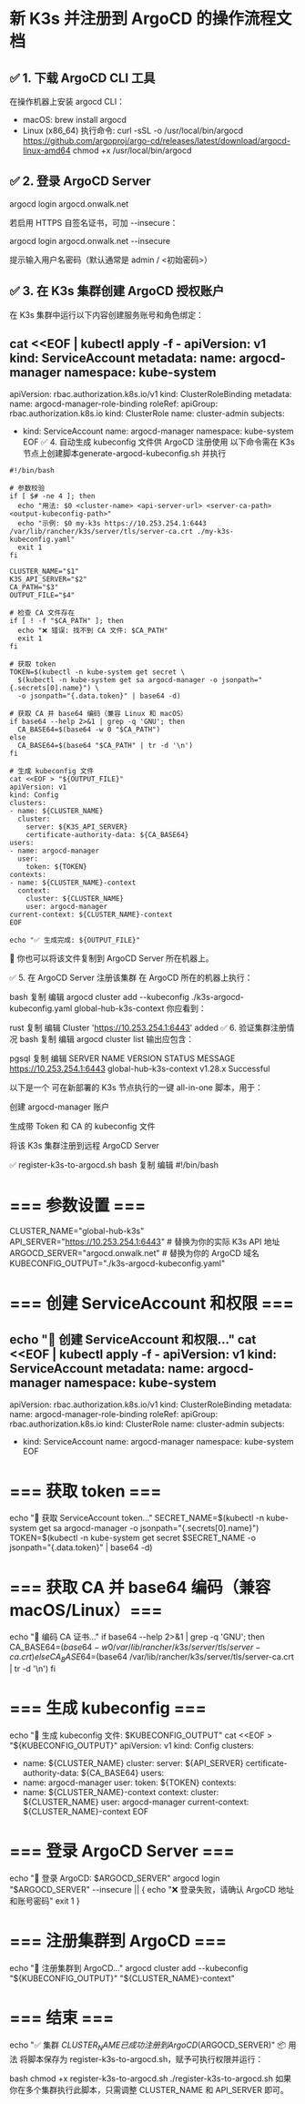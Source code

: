 # 新 K3s 并注册到 ArgoCD 的操作流程文档


## ✅ 1. 下载 ArgoCD CLI 工具

在操作机器上安装 argocd CLI：

- macOS: brew install argocd
- Linux (x86_64) 执行命令: curl -sSL -o /usr/local/bin/argocd https://github.com/argoproj/argo-cd/releases/latest/download/argocd-linux-amd64
chmod +x /usr/local/bin/argocd

## ✅ 2. 登录 ArgoCD Server

argocd login argocd.onwalk.net

若启用 HTTPS 自签名证书，可加 --insecure：

argocd login argocd.onwalk.net --insecure

提示输入用户名密码（默认通常是 admin / <初始密码>）

## ✅ 3. 在 K3s 集群创建 ArgoCD 授权账户

在 K3s 集群中运行以下内容创建服务账号和角色绑定：

cat <<EOF | kubectl apply -f -
apiVersion: v1
kind: ServiceAccount
metadata:
  name: argocd-manager
  namespace: kube-system
---
apiVersion: rbac.authorization.k8s.io/v1
kind: ClusterRoleBinding
metadata:
  name: argocd-manager-role-binding
roleRef:
  apiGroup: rbac.authorization.k8s.io
  kind: ClusterRole
  name: cluster-admin
subjects:
- kind: ServiceAccount
  name: argocd-manager
  namespace: kube-system
EOF
✅ 4. 自动生成 kubeconfig 文件供 ArgoCD 注册使用
以下命令需在 K3s 节点上创建脚本generate-argocd-kubeconfig.sh 并执行

```
#!/bin/bash

# 参数校验
if [ $# -ne 4 ]; then
  echo "用法: $0 <cluster-name> <api-server-url> <server-ca-path> <output-kubeconfig-path>"
  echo "示例: $0 my-k3s https://10.253.254.1:6443 /var/lib/rancher/k3s/server/tls/server-ca.crt ./my-k3s-kubeconfig.yaml"
  exit 1
fi

CLUSTER_NAME="$1"
K3S_API_SERVER="$2"
CA_PATH="$3"
OUTPUT_FILE="$4"

# 检查 CA 文件存在
if [ ! -f "$CA_PATH" ]; then
  echo "❌ 错误: 找不到 CA 文件: $CA_PATH"
  exit 1
fi

# 获取 token
TOKEN=$(kubectl -n kube-system get secret \
  $(kubectl -n kube-system get sa argocd-manager -o jsonpath="{.secrets[0].name}") \
  -o jsonpath="{.data.token}" | base64 -d)

# 获取 CA 并 base64 编码（兼容 Linux 和 macOS）
if base64 --help 2>&1 | grep -q 'GNU'; then
  CA_BASE64=$(base64 -w 0 "$CA_PATH")
else
  CA_BASE64=$(base64 "$CA_PATH" | tr -d '\n')
fi

# 生成 kubeconfig 文件
cat <<EOF > "${OUTPUT_FILE}"
apiVersion: v1
kind: Config
clusters:
- name: ${CLUSTER_NAME}
  cluster:
    server: ${K3S_API_SERVER}
    certificate-authority-data: ${CA_BASE64}
users:
- name: argocd-manager
  user:
    token: ${TOKEN}
contexts:
- name: ${CLUSTER_NAME}-context
  context:
    cluster: ${CLUSTER_NAME}
    user: argocd-manager
current-context: ${CLUSTER_NAME}-context
EOF

echo "✅ 生成完成: ${OUTPUT_FILE}"

```

📁 你也可以将该文件复制到 ArgoCD Server 所在机器上。

✅ 5. 在 ArgoCD Server 注册该集群
在 ArgoCD 所在的机器上执行：

bash
复制
编辑
argocd cluster add --kubeconfig ./k3s-argocd-kubeconfig.yaml global-hub-k3s-context
你应看到：

rust
复制
编辑
Cluster 'https://10.253.254.1:6443' added
✅ 6. 验证集群注册情况
bash
复制
编辑
argocd cluster list
输出应包含：

pgsql
复制
编辑
SERVER                        NAME                    VERSION   STATUS      MESSAGE
https://10.253.254.1:6443     global-hub-k3s-context  v1.28.x   Successful


以下是一个 可在新部署的 K3s 节点执行的一键 all-in-one 脚本，用于：

创建 argocd-manager 账户

生成带 Token 和 CA 的 kubeconfig 文件

将该 K3s 集群注册到远程 ArgoCD Server

✅ register-k3s-to-argocd.sh
bash
复制
编辑
#!/bin/bash

# === 参数设置 ===
CLUSTER_NAME="global-hub-k3s"
API_SERVER="https://10.253.254.1:6443"  # 替换为你的实际 K3s API 地址
ARGOCD_SERVER="argocd.onwalk.net"       # 替换为你的 ArgoCD 域名
KUBECONFIG_OUTPUT="./k3s-argocd-kubeconfig.yaml"

# === 创建 ServiceAccount 和权限 ===
echo "🔧 创建 ServiceAccount 和权限..."
cat <<EOF | kubectl apply -f -
apiVersion: v1
kind: ServiceAccount
metadata:
  name: argocd-manager
  namespace: kube-system
---
apiVersion: rbac.authorization.k8s.io/v1
kind: ClusterRoleBinding
metadata:
  name: argocd-manager-role-binding
roleRef:
  apiGroup: rbac.authorization.k8s.io
  kind: ClusterRole
  name: cluster-admin
subjects:
- kind: ServiceAccount
  name: argocd-manager
  namespace: kube-system
EOF

# === 获取 token ===
echo "🔑 获取 ServiceAccount token..."
SECRET_NAME=$(kubectl -n kube-system get sa argocd-manager -o jsonpath="{.secrets[0].name}")
TOKEN=$(kubectl -n kube-system get secret $SECRET_NAME -o jsonpath="{.data.token}" | base64 -d)

# === 获取 CA 并 base64 编码（兼容 macOS/Linux）===
echo "📜 编码 CA 证书..."
if base64 --help 2>&1 | grep -q 'GNU'; then
  CA_BASE64=$(base64 -w 0 /var/lib/rancher/k3s/server/tls/server-ca.crt)
else
  CA_BASE64=$(base64 /var/lib/rancher/k3s/server/tls/server-ca.crt | tr -d '\n')
fi

# === 生成 kubeconfig ===
echo "📁 生成 kubeconfig 文件: $KUBECONFIG_OUTPUT"
cat <<EOF > "${KUBECONFIG_OUTPUT}"
apiVersion: v1
kind: Config
clusters:
- name: ${CLUSTER_NAME}
  cluster:
    server: ${API_SERVER}
    certificate-authority-data: ${CA_BASE64}
users:
- name: argocd-manager
  user:
    token: ${TOKEN}
contexts:
- name: ${CLUSTER_NAME}-context
  context:
    cluster: ${CLUSTER_NAME}
    user: argocd-manager
current-context: ${CLUSTER_NAME}-context
EOF

# === 登录 ArgoCD Server ===
echo "🔐 登录 ArgoCD: $ARGOCD_SERVER"
argocd login "$ARGOCD_SERVER" --insecure || {
  echo "❌ 登录失败，请确认 ArgoCD 地址和账号密码"
  exit 1
}

# === 注册集群到 ArgoCD ===
echo "🚀 注册集群到 ArgoCD..."
argocd cluster add --kubeconfig "${KUBECONFIG_OUTPUT}" "${CLUSTER_NAME}-context"

# === 结束 ===
echo "✅ 集群 $CLUSTER_NAME 已成功注册到 ArgoCD ($ARGOCD_SERVER)"
📦 用法
将脚本保存为 register-k3s-to-argocd.sh，赋予可执行权限并运行：

bash
chmod +x register-k3s-to-argocd.sh
./register-k3s-to-argocd.sh
如果你在多个集群执行此脚本，只需调整 CLUSTER_NAME 和 API_SERVER 即可。
